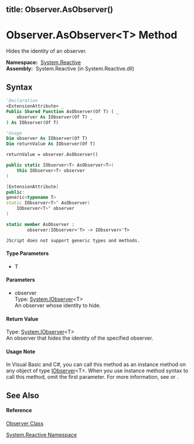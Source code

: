 title: Observer.AsObserver<T>()
---
# Observer.AsObserver\<T\> Method

Hides the identity of an observer.

**Namespace:**  [System.Reactive](System.Reactive\System.Reactive.md)  
**Assembly:**  System.Reactive (in System.Reactive.dll)

## Syntax

```vb
'Declaration
<ExtensionAttribute> _
Public Shared Function AsObserver(Of T) ( _
    observer As IObserver(Of T) _
) As IObserver(Of T)
```

```vb
'Usage
Dim observer As IObserver(Of T)
Dim returnValue As IObserver(Of T)

returnValue = observer.AsObserver()
```

```csharp
public static IObserver<T> AsObserver<T>(
    this IObserver<T> observer
)
```

```c++
[ExtensionAttribute]
public:
generic<typename T>
static IObserver<T>^ AsObserver(
    IObserver<T>^ observer
)
```

```fsharp
static member AsObserver : 
        observer:IObserver<'T> -> IObserver<'T> 
```

```jscript
JScript does not support generic types and methods.
```

#### Type Parameters

- T

#### Parameters

- observer  
  Type: [System.IObserver](https://msdn.microsoft.com/en-us/library/Dd783449)\<T\>  
  An observer whose identity to hide.

#### Return Value

Type: [System.IObserver](https://msdn.microsoft.com/en-us/library/Dd783449)\<T\>  
An observer that hides the identity of the specified observer.

#### Usage Note

In Visual Basic and C\#, you can call this method as an instance method on any object of type [IObserver](https://msdn.microsoft.com/en-us/library/Dd783449)\<T\>. When you use instance method syntax to call this method, omit the first parameter. For more information, see [](https://msdn.microsoft.com/en-us/library/Bb384936) or [](https://msdn.microsoft.com/en-us/library/Bb383977).

## See Also

#### Reference

[Observer Class](Observer\Observer.md)

[System.Reactive Namespace](System.Reactive\System.Reactive.md)
